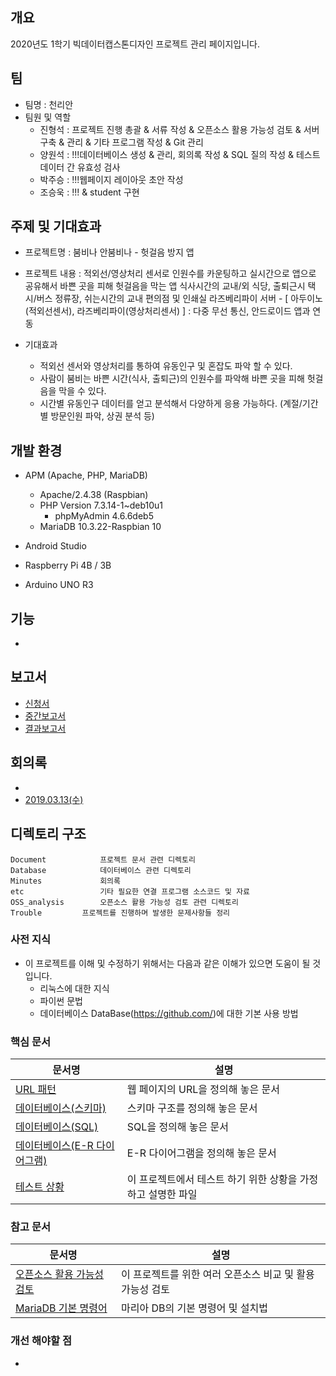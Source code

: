 
## 개요
2020년도 1학기 빅데이터캡스톤디자인 프로젝트 관리 페이지입니다.

## 팀
- 팀명 : 천리안
- 팀원 및 역할
    - 진형석 : 프로젝트 진행 총괄 & 서류 작성 & 오픈소스 활용 가능성 검토 & 서버 구축 & 관리 & 기타 프로그램 작성 & Git 관리
    - 양원석 : !!!데이터베이스 생성 & 관리, 회의록 작성 & SQL 질의 작성 & 테스트 데이터 간 유효성 검사
    - 박주승 : !!!웹페이지 레이아웃 초안 작성
    - 조승욱 : !!! & student 구현

## 주제 및 기대효과
  - 프로젝트명 : 붐비나 안붐비나 - 헛걸음 방지 앱
  
  - 프로젝트 내용 :
  적외선/영상처리 센서로 인원수를 카운팅하고 실시간으로 앱으로 공유해서 바쁜 곳을 피해 헛걸음을 막는 앱
  식사시간의 교내/외 식당, 출퇴근시 택시/버스 정류장, 쉬는시간의 교내 편의점 및 인쇄실
  라즈베리파이 서버 - [ 아두이노(적외선센서), 라즈베리파이(영상처리센서) ]  : 다중 무선 통신, 안드로이드 앱과 연동	
  
  - 기대효과
    - 적외선 센서와 영상처리를 통하여 유동인구 및 혼잡도 파악 할 수 있다.
    - 사람이 붐비는 바쁜 시간(식사, 출퇴근)의 인원수를 파악해 바쁜 곳을 피해 헛걸음을 막을 수 있다.
    - 시간별 유동인구 데이터를 얻고 분석해서 다양하게 응용 가능하다. (계절/기간별 방문인원 파악, 상권 분석 등)

    
## 개발 환경
  - APM (Apache, PHP, MariaDB)
    - Apache/2.4.38 (Raspbian)
    - PHP Version 7.3.14-1~deb10u1
      - phpMyAdmin 4.6.6deb5
    - MariaDB 10.3.22-Raspbian 10
    
  - Android Studio
  - Raspberry Pi 4B / 3B
  - Arduino UNO R3 

## 기능  
  - 
    

## 보고서 
- [신청서](https://github.com/)
- [중간보고서](https://github.com/)
- [결과보고서](https://github.com/)
    
## 회의록 
- 
- [2019.03.13(수)](https://github.com/)


## 디렉토리 구조
```
Document            프로젝트 문서 관련 디렉토리
Database            데이터베이스 관련 디렉토리
Minutes             회의록
etc                 기타 필요한 연결 프로그램 소스코드 및 자료
OSS_analysis        오픈소스 활용 가능성 검토 관련 디렉토리
Trouble 	    프로젝트를 진행하며 발생한 문제사항들 정리
```


### 사전 지식
- 이 프로젝트를 이해 및 수정하기 위해서는 다음과 같은 이해가 있으면 도움이 될 것입니다.
  - 리눅스에 대한 지식
  - 파이썬 문법
  - 데이터베이스 DataBase(https://github.com/)에 대한 기본 사용 방법
   

### 핵심 문서
문서명 | 설명
---- | ----
[URL 패턴](https://github.com/) | 웹 페이지의 URL을 정의해 놓은 문서
[데이터베이스(스키마)](https://github.com/) | 스키마 구조를 정의해 놓은 문서
[데이터베이스(SQL)](https://github.com/) | SQL을 정의해 놓은 문서
[데이터베이스(E-R 다이어그램)](https://github.com/) | E-R 다이어그램을 정의해 놓은 문서
[테스트 상황](https://github.com/) | 이 프로젝트에서 테스트 하기 위한 상황을 가정하고 설명한 파일

### 참고 문서
문서명 | 설명
---- | ----
[오픈소스 활용 가능성 검토](https://github.com/) | 이 프로젝트를 위한 여러 오픈소스 비교 및 활용 가능성 검토
[MariaDB 기본 명령어](https://github.com/) | 마리아 DB의 기본 명령어 및 설치법

### 개선 해야할 점
- 

